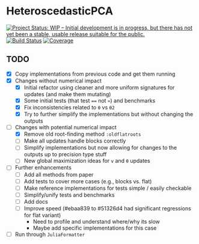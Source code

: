 # HeteroscedasticPCA

[![Project Status: WIP – Initial development is in progress, but there has not yet been a stable, usable release suitable for the public.](https://www.repostatus.org/badges/latest/wip.svg)](https://www.repostatus.org/#wip)
[![Build Status](https://github.com/dahong67/HeteroscedasticPCA.jl/workflows/CI/badge.svg)](https://github.com/dahong67/HeteroscedasticPCA.jl/actions)
[![Coverage](https://codecov.io/gh/dahong67/HeteroscedasticPCA.jl/branch/master/graph/badge.svg)](https://codecov.io/gh/dahong67/HeteroscedasticPCA.jl)

## TODO

+ [x] Copy implementations from previous code and get them running
+ [x] Changes without numerical impact
  + [x] Initial refactor using cleaner and more uniform signatures for updates (and make them mutating)
  + [x] Some initial tests (that test `==` not `≈`) and benchmarks
  + [x] Fix inconsistencies related to `θ` vs `θ2`
  + [x] Try to further simplify the implementations but without changing the outputs
+ [ ] Changes with potential numerical impact
  + [x] Remove old root-finding method `:oldflatroots`
  + [ ] Make all updates handle blocks correctly
  + [ ] Simplify implementations but now allowing for changes to the outputs up to precision type stuff
  + [ ] New global maximization ideas for `v` and `θ` updates
+ [ ] Further enhancements
  + [ ] Add all methods from paper
  + [ ] Add tests to cover more cases (e.g., blocks vs. flat)
  + [ ] Make reference implementations for tests simple / easily checkable
  + [ ] Simplify/unify tests and benchmarks
  + [ ] Add docs
  + [ ] Improve speed (#ebaa839 to #51326d4 had significant regressions for flat variant)
    + Need to profile and understand where/why its slow
    + Maybe add specific implementations for this case
+ [ ] Run through `JuliaFormatter`
